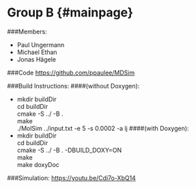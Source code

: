 Group B {#mainpage}
====================
###Members:
* Paul Ungermann
* Michael Ethan
* Jonas Hägele

###Code
https://github.com/ppaulee/MDSim

###Build Instructions:
####(without Doxygen):
* mkdir buildDir  
  cd buildDir  
  cmake -S ../ -B .  
  make  
  ./MolSim ../input.txt -e 5 -s 0.0002 -a lj
####(with Doxygen):
* mkdir buildDir  
  cd buildDir  
  cmake -S ../ -B . -DBUILD_DOXY=ON   
  make  
  make doxyDoc

###Simulation:
https://youtu.be/Cdi7o-XbQ14
